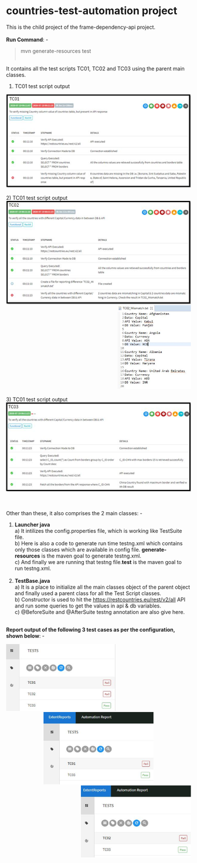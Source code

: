 # countries-test-automation project
This is the child project of the frame-dependency-api project. 
<br><br>
**Run Command**: -
>mvn generate-resources test
<br><br>

It contains all the test scripts TC01, TC02 and TC03 using the parent main classes. 
1) TC01 test script output<br>
<div align="Left">
    <img src="./reportingOutput/TC01.JPG" width="600px"</img> 
</div>
<br>
2) TC01 test script output<br>
<div align="Left">
    <img src="./reportingOutput/TC02.JPG" width="600px"</img> 
</div>
<div align="Right">
    <img src="./reportingOutput/TC02_Mismatch.JPG" width="200px"</img> 
</div>
<br>
3) TC01 test script output<br>
<div align="Left">
    <img src="./reportingOutput/TC03.JPG" width="600px"</img> 
</div>

<br><br>Other than these, it also comprises the 2 main classes: -<br> 
1) **Launcher java** 
<br>a) It intilizes the config.properties file, which is working like TestSuite file. 
<br>b) Here is also a code to generate run time testng.xml which contains only those classes which are available in config file. **generate-resources** is the maven goal to generate testng.xml.
<br>c) And finally we are running that testng file.**test** is the maven goal to run testng.xml.
<br><br>
2) **TestBase.java**
<br>a) It is a place to initialize all the main classes object of the parent object and finally used a parent class for all the Test Script classes.
<br>b) Constructor is used to hit the https://restcountries.eu/rest/v2/all API and run some queries to get the values in api & db variables.
<br>c) @BeforeSuite and @AfterSuite testng annotation are also give here.
<br><br>

**Report output of the following 3 test cases as per the configuration, shown below**: -<br>
<div align="Left">
    <img src="./reportingOutput/All3.JPG" width="300px"</img> 
</div>
<div align="Center">
    <img src="./reportingOutput/1&3.JPG" width="300px"</img> 
</div>
<div align="Right">
    <img src="./reportingOutput/2&3.JPG" width="300px"</img> 
</div>
<br>
